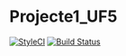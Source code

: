 # Projecte1_UF5
[![StyleCI](https://styleci.io/repos/72126887/shield?branch=master)](https://styleci.io/repos/72126887)
[![Build Status](https://scrutinizer-ci.com/g/pmartinez85/Projecte1_UF5/badges/build.png?b=master)](https://scrutinizer-ci.com/g/pmartinez85/Projecte1_UF5/build-status/master)
